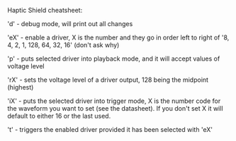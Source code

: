 Haptic Shield cheatsheet:

'd' - debug mode, will print out all changes

'eX' - enable a driver, X is the number and they go in order left to right of '8, 4, 2, 1, 128, 64, 32, 16' (don't ask why)

'p' - puts selected driver into playback mode, and it will accept values of voltage level

'rX' - sets the voltage level of a driver output, 128 being the midpoint (highest)

'iX' - puts the selected driver into trigger mode, X is the number code for the waveform you want to set (see the datasheet). If you don't set X it will default to either 16 or the last used.

't' - triggers the enabled driver provided it has been selected with 'eX'
